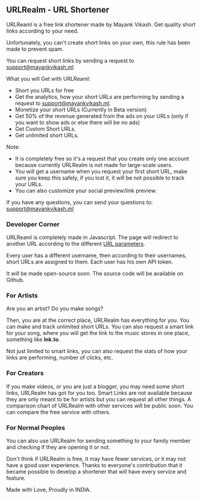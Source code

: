 ## URLRealm - URL Shortener

URLReaml is a free link shortener made by Mayank Vikash. Get quality short links according to your need.

  

Unfortunately, you can't create short links on your own, this rule has been made to prevent spam.

  

You can request short links by sending a request to  [support@mayankvikash.ml](mailto:support@mayankvikash.ml)

  

What you will Get with URLReaml:

-   Short you URLs for free
-   Get the analytics, how your short URLs are performing by sending a request to  [support@mayankvikash.ml](mailto:support@mayankvikash.ml).
-   Monetize your short URLs (Currently in Beta version)
-   Get 50% of the revenue generated from the ads on your URLs (only if you want to show ads or else there will be no ads)
-   Get Custom Short URLs.
-   Get unlimited short URLs.

Note:

-   It is completely free so it's a request that you create only one account because currently URLRealm is not made for large-scale users.
-   You will get a username when you request your first short URL, make sure you keep this safely, if you lost it, it will be not possible to track your URLs.
-   You can also customize your social preview/link preview.

If you have any questions, you can send your questions to:  [support@mayankvikash.ml](mailto:support@mayankvikash.ml)

  

### Developer Corner

URLReaml is completely made in Javascript. The page will redirect to another URL according to the different  [URL parameters](https://developer.mozilla.org/en-US/docs/Web/API/URLSearchParams).

  

Every user has a different username, then according to their usernames, short URLs are assigned to them. Each user has his own API token.

  

It will be made open-source soon. The source code will be available on Github.

  

### For Artists

Are you an artist? Do you make songs?

Then, you are at the correct place, URLRealm has everything for you. You can make and track unlimited short URLs. You can also request a smart link for your song, where you will get the link to the music stores in one place, something like  **lnk.to**.

  

Not just limited to smart links, you can also request the stats of how your links are performing, number of clicks, etc.

  

### For Creators

If you make videos, or you are just a blogger, you may need some short links, URLRealm has got for you too. Smart Links are not available because they are only meant to be for artists but you can request all other things. A comparison chart of URLRealm with other services will be public soon. You can compare the free service with others.

  

### For Normal Peoples

You can also use URLRealm for sending something to your family member and checking if they are opening it or not.

  

Don't think if URLRealm is free, it may have fewer services, or it may not have a good user experience. Thanks to everyone's contribution that it became possible to develop a shortener that will have every service and feature.

  

Made with Love, Proudly in INDIA.

